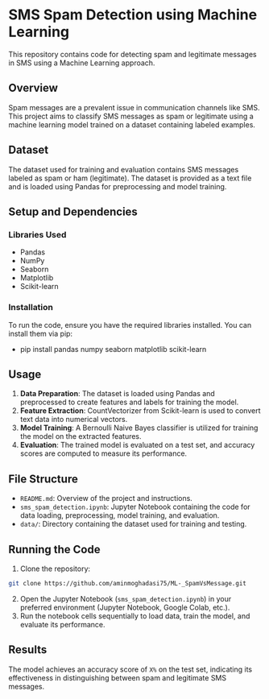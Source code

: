 # SMS Spam Detection using Machine Learning

This repository contains code for detecting spam and legitimate messages in SMS using a Machine Learning approach.

## Overview

Spam messages are a prevalent issue in communication channels like SMS. This project aims to classify SMS messages as spam or legitimate using a machine learning model trained on a dataset containing labeled examples.

## Dataset

The dataset used for training and evaluation contains SMS messages labeled as spam or ham (legitimate). The dataset is provided as a text file and is loaded using Pandas for preprocessing and model training.

## Setup and Dependencies

### Libraries Used

- Pandas
- NumPy
- Seaborn
- Matplotlib
- Scikit-learn

### Installation

To run the code, ensure you have the required libraries installed. You can install them via pip:

- pip install pandas numpy seaborn matplotlib scikit-learn


## Usage

1. **Data Preparation**: The dataset is loaded using Pandas and preprocessed to create features and labels for training the model.
2. **Feature Extraction**: CountVectorizer from Scikit-learn is used to convert text data into numerical vectors.
3. **Model Training**: A Bernoulli Naive Bayes classifier is utilized for training the model on the extracted features.
4. **Evaluation**: The trained model is evaluated on a test set, and accuracy scores are computed to measure its performance.

## File Structure

- `README.md`: Overview of the project and instructions.
- `sms_spam_detection.ipynb`: Jupyter Notebook containing the code for data loading, preprocessing, model training, and evaluation.
- `data/`: Directory containing the dataset used for training and testing.

## Running the Code

1. Clone the repository:
```bash
git clone https://github.com/aminmoghadasi75/ML-_SpamVsMessage.git
```

2. Open the Jupyter Notebook (`sms_spam_detection.ipynb`) in your preferred environment (Jupyter Notebook, Google Colab, etc.).
3. Run the notebook cells sequentially to load data, train the model, and evaluate its performance.

## Results

The model achieves an accuracy score of `X%` on the test set, indicating its effectiveness in distinguishing between spam and legitimate SMS messages.



